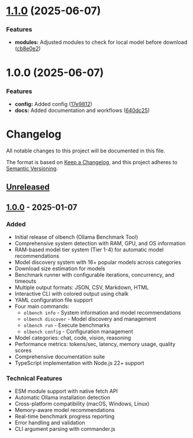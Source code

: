 # [1.1.0](https://github.com/zaakirio/olbench/compare/v1.0.0...v1.1.0) (2025-06-07)


### Features

* **modules:** Adjusted modules to check for local model before download ([cb8e0e2](https://github.com/zaakirio/olbench/commit/cb8e0e2cbd2deea35390689559e92b13d6f0236e))

# 1.0.0 (2025-06-07)


### Features

* **config:** Added config ([17e9812](https://github.com/zaakirio/olbench/commit/17e98126a50785c8b5e28a1b6afc57aa24e1fc69))
* **docs:** Added documentation and workflows ([640dc25](https://github.com/zaakirio/olbench/commit/640dc25bc4a2e80fcd30e85d53e2333da7ba7207))

# Changelog

All notable changes to this project will be documented in this file.

The format is based on [Keep a Changelog](https://keepachangelog.com/en/1.0.0/),
and this project adheres to [Semantic Versioning](https://semver.org/spec/v2.0.0.html).

## [Unreleased]

## [1.0.0] - 2025-01-07

### Added
- Initial release of olbench (Ollama Benchmark Tool)
- Comprehensive system detection with RAM, GPU, and OS information
- RAM-based model tier system (Tier 1-4) for automatic model recommendations
- Model discovery system with 16+ popular models across categories
- Download size estimation for models
- Benchmark runner with configurable iterations, concurrency, and timeouts
- Multiple output formats: JSON, CSV, Markdown, HTML
- Interactive CLI with colored output using chalk
- YAML configuration file support
- Four main commands:
  - `olbench info` - System information and model recommendations
  - `olbench discover` - Model discovery and management
  - `olbench run` - Execute benchmarks
  - `olbench config` - Configuration management
- Model categories: chat, code, vision, reasoning
- Performance metrics: tokens/sec, latency, memory usage, quality scores
- Comprehensive documentation suite
- TypeScript implementation with Node.js 22+ support

### Technical Features
- ESM module support with native fetch API
- Automatic Ollama installation detection
- Cross-platform compatibility (macOS, Windows, Linux)
- Memory-aware model recommendations
- Real-time benchmark progress reporting
- Error handling and validation
- CLI argument parsing with commander.js

[Unreleased]: https://github.com/username/olbench/compare/v1.0.0...HEAD
[1.0.0]: https://github.com/username/olbench/releases/tag/v1.0.0
